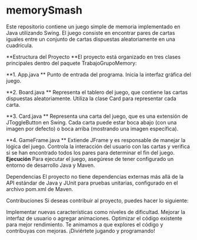 # memorySmash
Este repositorio contiene un juego simple de memoria implementado en Java utilizando Swing. El juego consiste en encontrar pares de cartas iguales entre un conjunto de cartas dispuestas aleatoriamente en una cuadrícula.

**Estructura del Proyecto
**El proyecto está organizado en tres clases principales dentro del paquete TrabajoGrupoMemory:

**1. App.java
**
Punto de entrada del programa. Inicia la interfaz gráfica del juego.

**2. Board.java
**
Representa el tablero del juego, que contiene las cartas dispuestas aleatoriamente. Utiliza la clase Card para representar cada carta.

**3. Card.java
**
Representa una carta del juego, que es una extensión de JToggleButton en Swing. Cada carta puede estar boca abajo (con una imagen por defecto) o boca arriba (mostrando una imagen específica).

**4. GameFrame.java
**
Extiende JFrame y es responsable de manejar la lógica del juego. Controla la interacción del usuario con las cartas y verifica si se han encontrado todos los pares para determinar el fin del juego.
**Ejecución**
Para ejecutar el juego, asegúrese de tener configurado un entorno de desarrollo Java y Maven.

Dependencias
El proyecto no tiene dependencias externas más allá de la API estándar de Java y JUnit para pruebas unitarias, configurado en el archivo pom.xml de Maven.

Contribuciones
Si deseas contribuir al proyecto, puedes hacer lo siguiente:

Implementar nuevas características como niveles de dificultad.
Mejorar la interfaz de usuario o agregar animaciones.
Optimizar el código existente para mejor rendimiento.
Te animamos a que explores el código y contribuyas con mejoras. ¡Diviértete jugando y programando!
